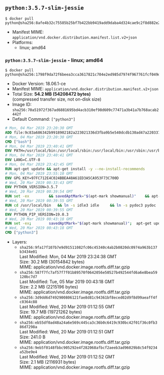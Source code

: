 ## `python:3.5.7-slim-jessie`

```console
$ docker pull python@sha256:8afe4b32c75585b25bf7b422bb9419add9daba4d324cae9c2f8d882e2680a695
```

-	Manifest MIME: `application/vnd.docker.distribution.manifest.list.v2+json`
-	Platforms:
	-	linux; amd64

### `python:3.5.7-slim-jessie` - linux; amd64

```console
$ docker pull python@sha256:1798f9da72f6beea3cca3617821c704e2ed985d7974f967761fcf049d15397fd
```

-	Docker Version: 18.06.1-ce
-	Manifest MIME: `application/vnd.docker.distribution.manifest.v2+json`
-	Total Size: **54.2 MB (54208472 bytes)**  
	(compressed transfer size, not on-disk size)
-	Image ID: `sha256:70a51972f367ad6881695bd4acb310ef98d609c77471a3b41a7b768acab2442f`
-	Default Command: `["python3"]`

```dockerfile
# Mon, 04 Mar 2019 23:20:30 GMT
ADD file:9c83a686342b9918902182a223021336d3fba9b5e540dcdb130ad47a22033781 in / 
# Mon, 04 Mar 2019 23:20:30 GMT
CMD ["bash"]
# Mon, 04 Mar 2019 23:40:41 GMT
ENV PATH=/usr/local/bin:/usr/local/sbin:/usr/local/bin:/usr/sbin:/usr/bin:/sbin:/bin
# Mon, 04 Mar 2019 23:40:41 GMT
ENV LANG=C.UTF-8
# Mon, 04 Mar 2019 23:42:45 GMT
RUN apt-get update && apt-get install -y --no-install-recommends 		ca-certificates 		netbase 	&& rm -rf /var/lib/apt/lists/*
# Mon, 04 Mar 2019 23:55:10 GMT
ENV GPG_KEY=97FC712E4C024BBEA48A61ED3A5CA953F73C700D
# Wed, 20 Mar 2019 00:33:43 GMT
ENV PYTHON_VERSION=3.5.7
# Wed, 20 Mar 2019 00:39:54 GMT
RUN set -ex 		&& savedAptMark="$(apt-mark showmanual)" 	&& apt-get update && apt-get install -y --no-install-recommends 		dpkg-dev 		gcc 		libbz2-dev 		libc6-dev 		libexpat1-dev 		libffi-dev 		libgdbm-dev 		liblzma-dev 		libncursesw5-dev 		libreadline-dev 		libsqlite3-dev 		libssl-dev 		make 		tk-dev 		wget 		xz-utils 		zlib1g-dev 		$(command -v gpg > /dev/null || echo 'gnupg dirmngr') 		&& wget -O python.tar.xz "https://www.python.org/ftp/python/${PYTHON_VERSION%%[a-z]*}/Python-$PYTHON_VERSION.tar.xz" 	&& wget -O python.tar.xz.asc "https://www.python.org/ftp/python/${PYTHON_VERSION%%[a-z]*}/Python-$PYTHON_VERSION.tar.xz.asc" 	&& export GNUPGHOME="$(mktemp -d)" 	&& gpg --batch --keyserver ha.pool.sks-keyservers.net --recv-keys "$GPG_KEY" 	&& gpg --batch --verify python.tar.xz.asc python.tar.xz 	&& { command -v gpgconf > /dev/null && gpgconf --kill all || :; } 	&& rm -rf "$GNUPGHOME" python.tar.xz.asc 	&& mkdir -p /usr/src/python 	&& tar -xJC /usr/src/python --strip-components=1 -f python.tar.xz 	&& rm python.tar.xz 		&& cd /usr/src/python 	&& gnuArch="$(dpkg-architecture --query DEB_BUILD_GNU_TYPE)" 	&& ./configure 		--build="$gnuArch" 		--enable-loadable-sqlite-extensions 		--enable-shared 		--with-system-expat 		--with-system-ffi 		--without-ensurepip 	&& make -j "$(nproc)" 	&& make install 	&& ldconfig 		&& apt-mark auto '.*' > /dev/null 	&& apt-mark manual $savedAptMark 	&& find /usr/local -type f -executable -not \( -name '*tkinter*' \) -exec ldd '{}' ';' 		| awk '/=>/ { print $(NF-1) }' 		| sort -u 		| xargs -r dpkg-query --search 		| cut -d: -f1 		| sort -u 		| xargs -r apt-mark manual 	&& apt-get purge -y --auto-remove -o APT::AutoRemove::RecommendsImportant=false 	&& rm -rf /var/lib/apt/lists/* 		&& find /usr/local -depth 		\( 			\( -type d -a \( -name test -o -name tests \) \) 			-o 			\( -type f -a \( -name '*.pyc' -o -name '*.pyo' \) \) 		\) -exec rm -rf '{}' + 	&& rm -rf /usr/src/python 		&& python3 --version
# Wed, 20 Mar 2019 00:39:55 GMT
RUN cd /usr/local/bin 	&& ln -s idle3 idle 	&& ln -s pydoc3 pydoc 	&& ln -s python3 python 	&& ln -s python3-config python-config
# Wed, 20 Mar 2019 00:39:55 GMT
ENV PYTHON_PIP_VERSION=19.0.3
# Wed, 20 Mar 2019 00:43:18 GMT
RUN set -ex; 		savedAptMark="$(apt-mark showmanual)"; 	apt-get update; 	apt-get install -y --no-install-recommends wget; 		wget -O get-pip.py 'https://bootstrap.pypa.io/get-pip.py'; 		apt-mark auto '.*' > /dev/null; 	[ -z "$savedAptMark" ] || apt-mark manual $savedAptMark; 	apt-get purge -y --auto-remove -o APT::AutoRemove::RecommendsImportant=false; 	rm -rf /var/lib/apt/lists/*; 		python get-pip.py 		--disable-pip-version-check 		--no-cache-dir 		"pip==$PYTHON_PIP_VERSION" 	; 	pip --version; 		find /usr/local -depth 		\( 			\( -type d -a \( -name test -o -name tests \) \) 			-o 			\( -type f -a \( -name '*.pyc' -o -name '*.pyo' \) \) 		\) -exec rm -rf '{}' +; 	rm -f get-pip.py
# Wed, 20 Mar 2019 00:43:18 GMT
CMD ["python3"]
```

-	Layers:
	-	`sha256:9fa17f107b7e9d91511082fc06c45340c4ab2b0820dc0974a963b137b3434e01`  
		Last Modified: Mon, 04 Mar 2019 23:24:38 GMT  
		Size: 30.2 MB (30154842 bytes)  
		MIME: application/vnd.docker.image.rootfs.diff.tar.gzip
	-	`sha256:587f7fc7af57f7f01b89570f0642056e50527b492544fd6a6e8bea59120bc7d7`  
		Last Modified: Tue, 05 Mar 2019 00:43:18 GMT  
		Size: 2.2 MB (2215196 bytes)  
		MIME: application/vnd.docker.image.rootfs.diff.tar.gzip
	-	`sha256:3d9dd6d7492900806121fae8d81c94361bf8eced02d9f8d99aeaff4fc8364c88`  
		Last Modified: Wed, 20 Mar 2019 01:12:55 GMT  
		Size: 19.7 MB (19721262 bytes)  
		MIME: application/vnd.docker.image.rootfs.diff.tar.gzip
	-	`sha256:eb55df0ad48a24a6e569c445ca3c36b0c6419c930bc42f01f36c0fb386d7298a`  
		Last Modified: Wed, 20 Mar 2019 01:12:51 GMT  
		Size: 241.0 B  
		MIME: application/vnd.docker.image.rootfs.diff.tar.gzip
	-	`sha256:9eb5f0148fbbc905292e4f282068afbcf2aeeb3ad96029b8c54f9234a52be9e4`  
		Last Modified: Wed, 20 Mar 2019 01:12:52 GMT  
		Size: 2.1 MB (2116931 bytes)  
		MIME: application/vnd.docker.image.rootfs.diff.tar.gzip
